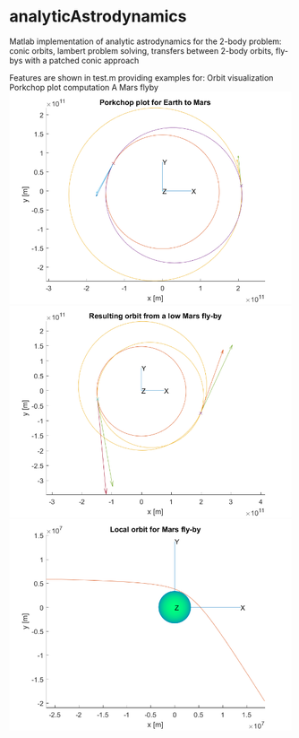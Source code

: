 # analyticAstrodynamics
Matlab implementation of analytic astrodynamics for the 2-body problem: 
conic orbits, lambert problem solving, transfers between 2-body orbits, fly-bys with a patched conic approach

Features are shown in test.m providing examples for:
Orbit visualization
Porkchop plot computation
A Mars flyby
![Earth to Mars transfer porkchop plot](/results/Earth2MarsPorkchop.png)
![Earth and Mars trajectory fly-by](/results/Earth2MarsFlybyTrajectory.png)
![Mars fly-by trajectory](/results/MarsFlyBy.png)
